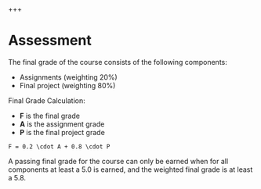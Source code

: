 +++
# Assessment

The final grade of the course consists of the following components:

*   Assignments (weighting 20%)
*   Final project (weighting 80%)

Final Grade Calculation:

*   **F** is the final grade
*   **A** is the assignment grade
*   **P** is the final project grade

```{math}
F = 0.2 \cdot A + 0.8 \cdot P
```

A passing final grade for the course can only be earned when for all components at least a 5.0 is earned, and the weighted final grade is at least a 5.8.